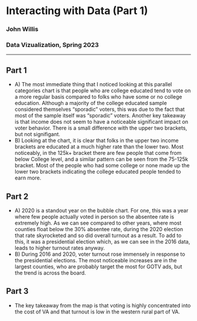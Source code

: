# Interacting with Data (Part 1)
### John Willis
### Data Vizualization, Spring 2023
---
## Part 1
* A) The most immediate thing that I noticed looking at this parallel categories chart is that people who are college educated tend to vote on a more regular basis compared to folks who have some or no college education. Although a majority of the college educated sample considered themselves “sporadic” voters, this was due to the fact that most of the sample itself was “sporadic” voters. Another key takeaway is that income does not seem to have a noticeable significant impact on voter behavior. There is a small difference with the upper two brackets, but not signifigant.
* B) Looking at the chart, it is clear that folks in the upper two income brackets are educated at a much higher rate than the lower two. Most noticeably, in the 125k+ bracket there are few people that come from below College level, and a similar pattern can be seen from the 75-125k bracket. Most of the people who had some college or none made up the lower two brackets indicating the college educated people tended to earn more.

## Part 2
* A) 2020 is a standout year on the bubble chart. For one, this was a year where few people actually voted in person so the absentee rate is extremely high. As we can see compared to other years, where most counties float below the 30% absentee rate, during the 2020 election that rate skyrocketed and so did overall turnout as a result. To add to this, it was a presidential election which, as we can see in the 2016 data, leads to higher turnout rates anyway.
* B) During 2016 and 2020, voter turnout rose immensely in response to the presidential elections. The most noticeable increases are in the largest counties, who are probably target the most for GOTV ads, but the trend is across the board.

## Part 3
* The key takeaway from the map is that voting is highly concentrated into the cost of VA and that turnout is low in the western rural part of VA.




